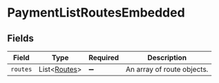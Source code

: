 # PaymentListRoutesEmbedded


## Fields

| Field                                              | Type                                               | Required                                           | Description                                        |
| -------------------------------------------------- | -------------------------------------------------- | -------------------------------------------------- | -------------------------------------------------- |
| `routes`                                           | List\<[Routes](../../models/operations/Routes.md)> | :heavy_minus_sign:                                 | An array of route objects.                         |